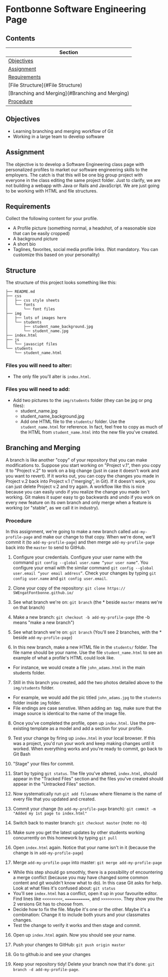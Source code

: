 # Fontbonne Software Engineering Page

## Contents

|Section                            |
|-----------------------------------|
|[Objectives](#objectives)          |
|[Assignment](#assignment)          |
|[Requirements](#requirements)      |
|[File Structure](#File Structure)       |
|[Branching and Merging](#Branching and Merging)|
|[Procedure](#Procedure)            |


## Objectives

* Learning branching and merging workflow of Git
* Working in a large team to develop software


## Assignment

The objective is to develop a Software Engineering class page with personalized profiles to market our software engineering skills to the employers. The catch is that this will be one big group project with everyone in the class editing the same project folder. Just to clarify, we are not building a webapp with Java or Rails and JavaScript. We are just going to be working with HTML and file structures. 

## Requirements
Collect the following content for your profile.
* A Profile picture (something normal, a headshot, of a reasonable size that can be easily cropped)
* A background picture
* A short bio
* Taglines, favorites, social media profile links. (Not mandatory. You can customize this based on your personality)


## Structure

The structure of this project looks something like this:

```text
├── README.md
├── css
│   ├── css style sheets
│   └── fonts
│       └── font files
├── img
│   ├── lots of images here
│   └── students
│       ├── student_name_background.jpg
│       └── student_name.jpg
├── index.html
├── js
│   └── javascipt files
└── students
    └── student_name.html
```

### Files you will need to alter:
* The only file you'll alter is `index.html`. 

### Files you will need to add:
* Add two pictures to the `img/students` folder (they can be jpg or png files): 
  * student_name.jpg
  * student_name_background.jpg
  * Add one HTML file to the `students/` folder. Use the `student_name.html` for reference. In fact, feel free to copy as much of the HTML from `student_name.html` into the new file you've created.

## Branching and Merging
A branch is like another "copy" of your repository that you can make modifications to. Suppose you start working on "Project v.1", then you copy it to "Project v.2" to work on a big change (just in case it doesn't work and you want to revert). If it works out, you can copy the changes you made in Project v.2 back into Project v.1 ("merging", in Git). If it doesn't work, you can just delete Project v.2 and try again.
A workflow like this is nice because you can easily undo if you realize the change you made isn't working. Git makes it super easy to go backwards and undo if you work on every new feature on its own branch and only merge when a feature is working (or "stable", as we call it in industry).


### Procedure
In this assignment, we're going to make a new branch called `add-my-profile-page` and make our change to that copy. When we're done, we'll commit it (to `add-my-profile-page`) and then merge `add-my-profile-page` back into the `master` to send to GitHub.

1.	Configure your credentials. Configure your user name with the command `git config --global user.name “your user name”`. You configure your email with the similar command `git config --global user.email “your email address”`. Check your changes by typing `git config user.name` and `git config user.email`.

2.	Clone your copy of the repository: `git clone https:// SWEngatFontbonne.github.io/`

3.	See what branch we're on: `git branch` (the * beside `master` means we're on that branch)

4.	Make a new branch: `git checkout -b add-my-profile-page` (the -b means "make a new branch")

5.	See what branch we're on: `git branch` (You'll see 2 branches, with the * beside `add-my-profile-page`)

6.	In this new branch, make a new HTML file in the `students/` folder. The file name should be your name. Use the file `student_name.html` to see an example of what a profile's HTML could look like.
  * For instance, we would create a file `john_adams.html` in the main students folder.
  
7.	Still in this branch you created, add the two photos detailed above to the `img/students` folder. 
  * For example, we would add the pic titled `john_adams.jpg` to the `students` folder inside `img` folder.
  * File endings are case senstive. When adding an <image> tag, make sure that the image source is identical to the name of the image file.
  
8.	Once you've completed the profile, open up `index.html`. Use the pre-existing template as a model and add a section for your profile.

9.	Test your change by firing up `index.html` in your local browser. If this was a project, you'd run your work and keep making changes until it worked. When everything works and you're ready to commit, go back to Git Bash

10.	"Stage" your files for commit. 
  1. Start by typing `git status`. The file you've altered, `index.html`, should appear in the "Tracked Files" section and the files you've created should appear in the "Untracked Files" section.
  2. Now systematically run `git add filename` where filename is the name of every file that you updated and created.

11. Commit your change (to `add-my-profile-page` branch): `git commit -m "Added my 1st page to index.html"`

12.	Switch back to master branch: `git checkout master` (note: no -b)

13. Make sure you get the latest updates by other students working concurrently on this homework by typing `git pull`

14.	Open `index.html` again. Notice that your name isn't in it (because the change is in `add-my-profile-page`)

15.	Merge `add-my-profile-page` into master: `git merge add-my-profile-page`
  * While this step should go smoothly, there is a possibility of encountering a merge conflict (because you may have changed some common content and git wouldn't know what to do). In this case Git asks for help. Look at what files it's confused about: `git status`
  * You'll see `index.html` has a conflict, open it up in your favourite editor. Find lines like `<<<<<<<<<`, `===========`, and `>>>>>>>>>`. They show you the 2 versions Git has to choose from.
  * Decide how to fix the file. Maybe it's one or the other. Maybe it's a combination: Change it to include both yours and your classmates changes.
  * Test the change to verify it works and then stage and commit.

16.	Open up `index.html` again. Now you should see your name.

17.	Push your changes to GitHub: `git push origin master`

18. Go to github.io and see your changes

19. Keep your repository tidy! Delete your branch now that it's done: `git branch -d add-my-profile-page`.
